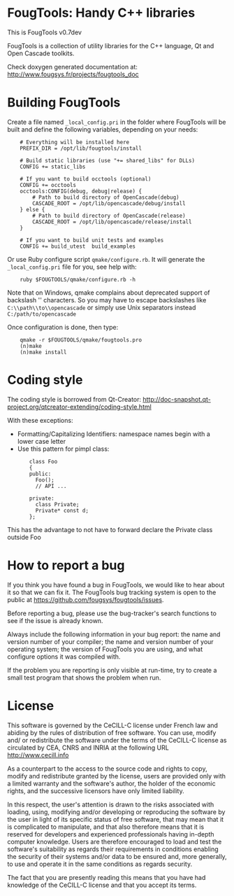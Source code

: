 FougTools: Handy C++ libraries
==============================

This is FougTools v0.7dev

FougTools is a collection of utility libraries for the C++ language, Qt and
Open Cascade toolkits.

Check doxygen generated documentation at:
    http://www.fougsys.fr/projects/fougtools_doc


Building FougTools
==================

Create a file named `_local_config.pri` in the folder where FougTools will
be built and define the following variables, depending on your needs:
~~~~~~~~~~~~~{.sh}
    # Everything will be installed here
    PREFIX_DIR = /opt/lib/fougtools/install

    # Build static libraries (use "+= shared_libs" for DLLs)
    CONFIG += static_libs

    # If you want to build occtools (optional)
    CONFIG += occtools
    occtools:CONFIG(debug, debug|release) {
        # Path to build directory of OpenCascade(debug)
        CASCADE_ROOT = /opt/lib/opencascade/debug/install
    } else {
        # Path to build directory of OpenCascade(release)
        CASCADE_ROOT = /opt/lib/opencascade/release/install
    }

    # If you want to build unit tests and examples
    CONFIG += build_utest  build_examples
~~~~~~~~~~~~~

Or use Ruby configure script `qmake/configure.rb`.
It will generate the `_local_config.pri` file for you, see help with:
~~~~~~~~~~~~~{.sh}
    ruby $FOUGTOOLS/qmake/configure.rb -h
~~~~~~~~~~~~~

Note that on Windows, qmake complains about deprecated support of
backslash '\' characters.
So you may have to escape backslashes like `C:\\path\\to\\opencascade`
or simply use Unix separators instead `C:/path/to/opencascade`

Once configuration is done, then type: 
~~~~~~~~~~~~~{.sh}
    qmake -r $FOUGTOOLS/qmake/fougtools.pro
    (n)make
    (n)make install
~~~~~~~~~~~~~


Coding style
============

The coding style is borrowed from Qt-Creator:
  http://doc-snapshot.qt-project.org/qtcreator-extending/coding-style.html

With these exceptions:

  * Formatting/Capitalizing Identifiers: namespace names begin with a lower case letter
  * Use this pattern for pimpl class:
~~~~~~~~~~~~~{.cpp}
       class Foo
       {
       public:
         Foo();
         // API ...

       private:
         class Private;
         Private* const d;
       };
~~~~~~~~~~~~~
  This has the advantage to not have to forward declare the Private class outside Foo


How to report a bug
===================

If you think you have found a bug in FougTools, we would like to hear
about it so that we can fix it. The FougTools bug tracking system is
open to the public at https://github.com/fougsys/fougtools/issues.

Before reporting a bug, please use the bug-tracker's search functions
to see if the issue is already known.

Always include the following information in your bug report: the name
and version number of your compiler; the name and version number of
your operating system; the version of FougTools you are using, and
what configure options it was compiled with.

If the problem you are reporting is only visible at run-time, try to
create a small test program that shows the problem when run.


License
=======

This software is governed by the CeCILL-C license under French law and
abiding by the rules of distribution of free software.  You can  use,
modify and/ or redistribute the software under the terms of the CeCILL-C
license as circulated by CEA, CNRS and INRIA at the following URL
http://www.cecill.info

As a counterpart to the access to the source code and  rights to copy,
modify and redistribute granted by the license, users are provided only
with a limited warranty  and the software's author,  the holder of the
economic rights,  and the successive licensors  have only  limited
liability.

In this respect, the user's attention is drawn to the risks associated
with loading,  using,  modifying and/or developing or reproducing the
software by the user in light of its specific status of free software,
that may mean  that it is complicated to manipulate,  and  that  also
therefore means  that it is reserved for developers  and  experienced
professionals having in-depth computer knowledge. Users are therefore
encouraged to load and test the software's suitability as regards their
requirements in conditions enabling the security of their systems and/or
data to be ensured and,  more generally, to use and operate it in the
same conditions as regards security.

The fact that you are presently reading this means that you have had
knowledge of the CeCILL-C license and that you accept its terms.
